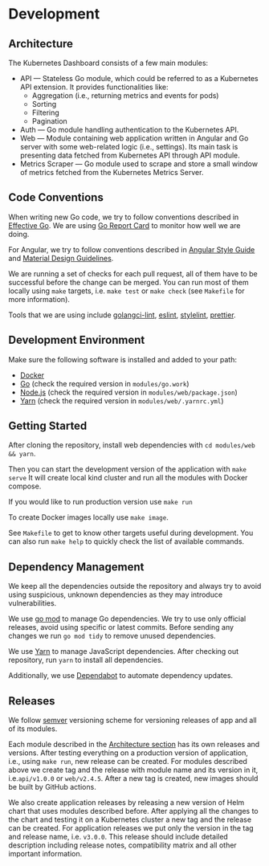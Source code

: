 # Development

## Architecture

The Kubernetes Dashboard consists of a few main modules:

- API — Stateless Go module, which could be referred to as a Kubernetes API extension. It provides functionalities like:
  - Aggregation (i.e., returning metrics and events for pods)
  - Sorting
  - Filtering
  - Pagination
- Auth — Go module handling authentication to the Kubernetes API.  
- Web — Module containing web application written in Angular and Go server with some web-related logic (i.e., settings). Its main task is presenting data fetched from Kubernetes API through API module.
- Metrics Scraper — Go module used to scrape and store a small window of metrics fetched from the Kubernetes Metrics Server.

## Code Conventions

When writing new Go code, we try to follow conventions described in [Effective Go](https://golang.org/doc/effective_go.html).  We are using [Go Report Card](https://goreportcard.com/report/github.com/kubernetes/dashboard) to monitor how well we are doing.

For Angular, we try to follow conventions described in [Angular Style Guide](https://angular.io/guide/styleguide) and [Material Design Guidelines](https://material.io/guidelines/).

We are running a set of checks for each pull request, all of them have to be successful before the change can be merged. You can run most of them locally using `make` targets, i.e. `make test` or `make check` (see `Makefile` for more information).

Tools that we are using include [golangci-lint](https://github.com/golangci/golangci-lint), [eslint](https://eslint.org), [stylelint](https://github.com/stylelint/stylelint), [prettier](https://prettier.io/).

## Development Environment

Make sure the following software is installed and added to your path:

- [Docker](https://docs.docker.com/engine/install/) 
- [Go](https://golang.org/dl/) (check the required version in `modules/go.work`)
- [Node.js](https://nodejs.org/en/download) (check the required version in `modules/web/package.json`)
- [Yarn](https://yarnpkg.com/getting-started/install) (check the required version in `modules/web/.yarnrc.yml`)

## Getting Started

After cloning the repository, install web dependencies with `cd modules/web && yarn`.

Then you can start the development version of the application with `make serve` It will create local kind cluster and run all the modules with Docker compose.

If you would like to run production version use `make run`

To create Docker images locally use `make image`.

See `Makefile` to get to know other targets useful during development. You can also run `make help` to quickly check the list of available commands.

## Dependency Management

We keep all the dependencies outside the repository and always try to avoid using suspicious, unknown dependencies as they may introduce vulnerabilities.

We use [go mod](https://github.com/golang/go/wiki/Modules) to manage Go dependencies. We try to use only official releases, avoid using specific or latest commits. Before sending any changes we run `go mod tidy` to remove unused dependencies.

We use [Yarn](https://yarnpkg.com/) to manage JavaScript dependencies. After checking out repository, run `yarn` to install all dependencies.

Additionally, we use [Dependabot](https://github.com/dependabot) to automate dependency updates.


## Releases

We follow [semver](https://semver.org/) versioning scheme for versioning releases of app and all of its modules.

Each module described in the [Architecture section](#architecture) has its own releases and versions. After testing everything on a production version of application, i.e., using `make run`, new release can be created. For modules described above we create tag and the release with module name and its version in it, i.e.`api/v1.0.0` or `web/v2.4.5`. After a new tag is created, new images should be built by GitHub actions.

We also create application releases by releasing a new version of Helm chart that uses modules described before. After applying all the changes to the chart and testing it on a Kubernetes cluster a new tag and the release can be created. For application releases we put only the version in the tag and release name, i.e. `v3.0.0`. This release should include detailed description including release notes, compatibility matrix and all other important information.
